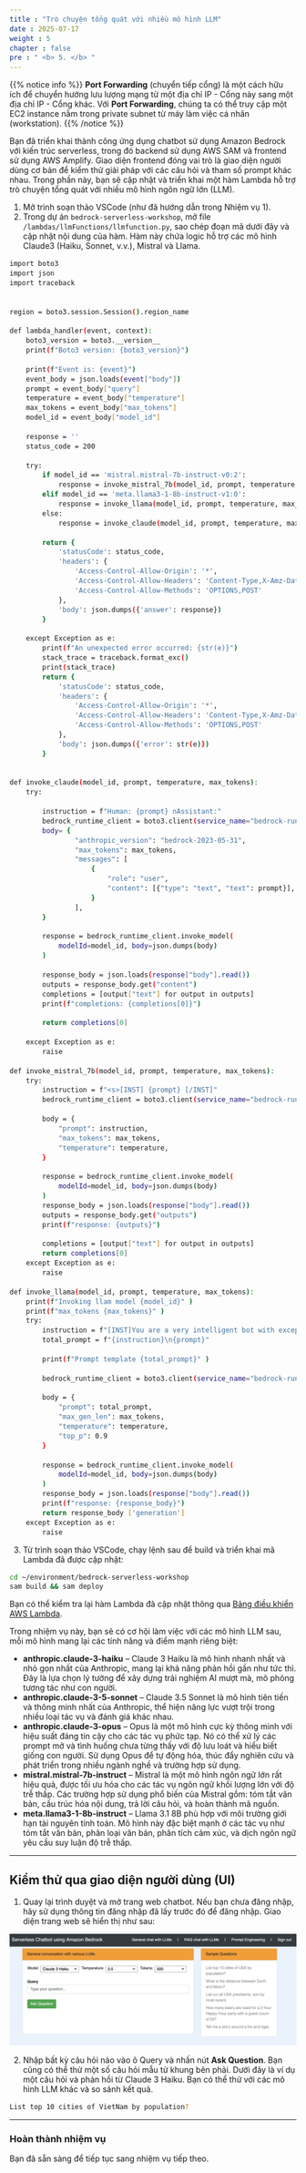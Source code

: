 ```yaml
---
title : "Trò chuyện tổng quát với nhiều mô hình LLM"
date : 2025-07-17
weight : 5 
chapter : false
pre : " <b> 5. </b> "
---
```


{{% notice info %}}
**Port Forwarding** (chuyển tiếp cổng) là một cách hữu ích để chuyển hướng lưu lượng mạng từ một địa chỉ IP - Cổng này sang một địa chỉ IP - Cổng khác. Với **Port Forwarding**, chúng ta có thể truy cập một EC2 instance nằm trong private subnet từ máy làm việc cá nhân (workstation).
{{% /notice %}}

Bạn đã triển khai thành công ứng dụng chatbot sử dụng Amazon Bedrock với kiến trúc serverless, trong đó backend sử dụng AWS SAM và frontend sử dụng AWS Amplify. Giao diện frontend đóng vai trò là giao diện người dùng cơ bản để kiểm thử giải pháp với các câu hỏi và tham số prompt khác nhau. Trong phần này, bạn sẽ cập nhật và triển khai một hàm Lambda hỗ trợ trò chuyện tổng quát với nhiều mô hình ngôn ngữ lớn (LLM).

1. Mở trình soạn thảo VSCode (như đã hướng dẫn trong Nhiệm vụ 1).  
2. Trong dự án `bedrock-serverless-workshop`, mở file `/lambdas/llmFunctions/llmfunction.py`, sao chép đoạn mã dưới đây và cập nhật nội dung của hàm. Hàm này chứa logic hỗ trợ các mô hình Claude3 (Haiku, Sonnet, v.v.), Mistral và Llama.

````bash
import boto3
import json
import traceback


region = boto3.session.Session().region_name

def lambda_handler(event, context):
    boto3_version = boto3.__version__
    print(f"Boto3 version: {boto3_version}")
    
    print(f"Event is: {event}")
    event_body = json.loads(event["body"])
    prompt = event_body["query"]
    temperature = event_body["temperature"]
    max_tokens = event_body["max_tokens"]
    model_id = event_body["model_id"]
    
    response = ''
    status_code = 200
    
    try:
        if model_id == 'mistral.mistral-7b-instruct-v0:2':
            response = invoke_mistral_7b(model_id, prompt, temperature, max_tokens)
        elif model_id == 'meta.llama3-1-8b-instruct-v1:0':
            response = invoke_llama(model_id, prompt, temperature, max_tokens)
        else:
            response = invoke_claude(model_id, prompt, temperature, max_tokens)
            
        return {
            'statusCode': status_code,
            'headers': {
                'Access-Control-Allow-Origin': '*',
                'Access-Control-Allow-Headers': 'Content-Type,X-Amz-Date,Authorization,X-Api-Key,X-Amz-Security-Token',
                'Access-Control-Allow-Methods': 'OPTIONS,POST'
            },
            'body': json.dumps({'answer': response})
        }
            
    except Exception as e:
        print(f"An unexpected error occurred: {str(e)}")
        stack_trace = traceback.format_exc()
        print(stack_trace)
        return {
            'statusCode': status_code,
            'headers': {
                'Access-Control-Allow-Origin': '*',
                'Access-Control-Allow-Headers': 'Content-Type,X-Amz-Date,Authorization,X-Api-Key,X-Amz-Security-Token',
                'Access-Control-Allow-Methods': 'OPTIONS,POST'
            },
            'body': json.dumps({'error': str(e)})
        }


def invoke_claude(model_id, prompt, temperature, max_tokens):
    try:

        instruction = f"Human: {prompt} nAssistant:"
        bedrock_runtime_client = boto3.client(service_name="bedrock-runtime", region_name=region)
        body= {
                "anthropic_version": "bedrock-2023-05-31",
                "max_tokens": max_tokens,
                "messages": [
                    {
                        "role": "user",
                        "content": [{"type": "text", "text": prompt}],
                    }
                ],
        }

        response = bedrock_runtime_client.invoke_model(
            modelId=model_id, body=json.dumps(body)
        )

        response_body = json.loads(response["body"].read())
        outputs = response_body.get("content")
        completions = [output["text"] for output in outputs]
        print(f"completions: {completions[0]}")

        return completions[0]

    except Exception as e:
        raise
        
def invoke_mistral_7b(model_id, prompt, temperature, max_tokens):
    try:
        instruction = f"<s>[INST] {prompt} [/INST]"
        bedrock_runtime_client = boto3.client(service_name="bedrock-runtime", region_name=region)

        body = {
            "prompt": instruction,
            "max_tokens": max_tokens,
            "temperature": temperature,
        }

        response = bedrock_runtime_client.invoke_model(
            modelId=model_id, body=json.dumps(body)
        )
        response_body = json.loads(response["body"].read())
        outputs = response_body.get("outputs")
        print(f"response: {outputs}")

        completions = [output["text"] for output in outputs]
        return completions[0]
    except Exception as e:
        raise
        
def invoke_llama(model_id, prompt, temperature, max_tokens):
    print(f"Invoking llam model {model_id}" )
    print(f"max_tokens {max_tokens}" )
    try:
        instruction = f"[INST]You are a very intelligent bot with exceptional critical thinking, help me answering below question.[/INST]"
        total_prompt = f"{instruction}\n{prompt}" 
        
        print(f"Prompt template {total_prompt}" )

        bedrock_runtime_client = boto3.client(service_name="bedrock-runtime", region_name=region)
        
        body = {
            "prompt": total_prompt,
            "max_gen_len": max_tokens,
            "temperature": temperature,
            "top_p": 0.9
        }

        response = bedrock_runtime_client.invoke_model(
            modelId=model_id, body=json.dumps(body)
        )
        response_body = json.loads(response["body"].read())
        print(f"response: {response_body}")
        return response_body ['generation']
    except Exception as e:
        raise

````

3. Từ trình soạn thảo VSCode, chạy lệnh sau để build và triển khai mã Lambda đã được cập nhật:

````bash
cd ~/environment/bedrock-serverless-workshop
sam build && sam deploy
````
Bạn có thể kiểm tra lại hàm Lambda đã cập nhật thông qua [Bảng điều khiển AWS Lambda](https://console.aws.amazon.com/lambda/).

Trong nhiệm vụ này, bạn sẽ có cơ hội làm việc với các mô hình LLM sau, mỗi mô hình mang lại các tính năng và điểm mạnh riêng biệt:

- **anthropic.claude-3-haiku** – Claude 3 Haiku là mô hình nhanh nhất và nhỏ gọn nhất của Anthropic, mang lại khả năng phản hồi gần như tức thì. Đây là lựa chọn lý tưởng để xây dựng trải nghiệm AI mượt mà, mô phỏng tương tác như con người.
- **anthropic.claude-3-5-sonnet** – Claude 3.5 Sonnet là mô hình tiên tiến và thông minh nhất của Anthropic, thể hiện năng lực vượt trội trong nhiều loại tác vụ và đánh giá khác nhau.
- **anthropic.claude-3-opus** – Opus là một mô hình cực kỳ thông minh với hiệu suất đáng tin cậy cho các tác vụ phức tạp. Nó có thể xử lý các prompt mở và tình huống chưa từng thấy với độ lưu loát và hiểu biết giống con người. Sử dụng Opus để tự động hóa, thúc đẩy nghiên cứu và phát triển trong nhiều ngành nghề và trường hợp sử dụng.
- **mistral.mistral-7b-instruct** – Mistral là một mô hình ngôn ngữ lớn rất hiệu quả, được tối ưu hóa cho các tác vụ ngôn ngữ khối lượng lớn với độ trễ thấp. Các trường hợp sử dụng phổ biến của Mistral gồm: tóm tắt văn bản, cấu trúc hóa nội dung, trả lời câu hỏi, và hoàn thành mã nguồn.
- **meta.llama3-1-8b-instruct** – Llama 3.1 8B phù hợp với môi trường giới hạn tài nguyên tính toán. Mô hình này đặc biệt mạnh ở các tác vụ như tóm tắt văn bản, phân loại văn bản, phân tích cảm xúc, và dịch ngôn ngữ yêu cầu suy luận độ trễ thấp.

---

## Kiểm thử qua giao diện người dùng (UI)

1. Quay lại trình duyệt và mở trang web chatbot. Nếu bạn chưa đăng nhập, hãy sử dụng thông tin đăng nhập đã lấy trước đó để đăng nhập. Giao diện trang web sẽ hiển thị như sau:

![ConnectPrivate](https://github.com/PVinhP/PPV_Workshop_01/blob/main/Workshop/static/images/5.fwd/001.png?raw=true)

2. Nhập bất kỳ câu hỏi nào vào ô Query và nhấn nút **Ask Question**. Bạn cũng có thể thử một số câu hỏi mẫu từ khung bên phải. Dưới đây là ví dụ một câu hỏi và phản hồi từ Claude 3 Haiku. Bạn có thể thử với các mô hình LLM khác và so sánh kết quả.
````bash
List top 10 cities of VietNam by population?
````
---

### Hoàn thành nhiệm vụ

Bạn đã sẵn sàng để tiếp tục sang nhiệm vụ tiếp theo.